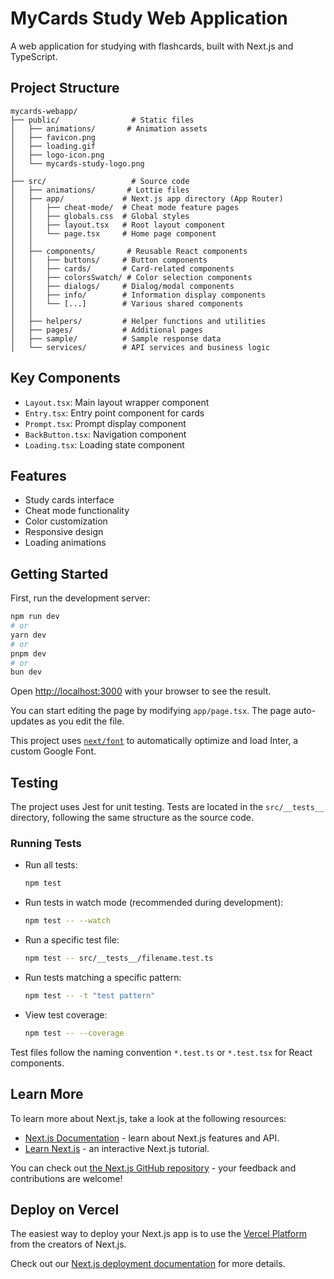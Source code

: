 # MyCards Study Web Application

A web application for studying with flashcards, built with Next.js and TypeScript.

## Project Structure

```
mycards-webapp/
├── public/                # Static files
│   ├── animations/       # Animation assets
│   ├── favicon.png      
│   ├── loading.gif      
│   ├── logo-icon.png    
│   └── mycards-study-logo.png
│
├── src/                   # Source code
│   ├── animations/       # Lottie files
│   ├── app/             # Next.js app directory (App Router)
│   │   ├── cheat-mode/  # Cheat mode feature pages
│   │   ├── globals.css  # Global styles
│   │   ├── layout.tsx   # Root layout component
│   │   └── page.tsx     # Home page component
│   │
│   ├── components/       # Reusable React components
│   │   ├── buttons/     # Button components
│   │   ├── cards/       # Card-related components
│   │   ├── colorsSwatch/ # Color selection components
│   │   ├── dialogs/     # Dialog/modal components
│   │   ├── info/        # Information display components
│   │   └── [...]        # Various shared components
│   │
│   ├── helpers/         # Helper functions and utilities
│   ├── pages/           # Additional pages
│   ├── sample/          # Sample response data
│   └── services/        # API services and business logic
```

## Key Components

- `Layout.tsx`: Main layout wrapper component
- `Entry.tsx`: Entry point component for cards
- `Prompt.tsx`: Prompt display component
- `BackButton.tsx`: Navigation component
- `Loading.tsx`: Loading state component

## Features

- Study cards interface
- Cheat mode functionality
- Color customization
- Responsive design
- Loading animations

## Getting Started

First, run the development server:

```bash
npm run dev
# or
yarn dev
# or
pnpm dev
# or
bun dev
```

Open [http://localhost:3000](http://localhost:3000) with your browser to see the result.

You can start editing the page by modifying `app/page.tsx`. The page auto-updates as you edit the file.

This project uses [`next/font`](https://nextjs.org/docs/basic-features/font-optimization) to automatically optimize and load Inter, a custom Google Font.

## Testing

The project uses Jest for unit testing. Tests are located in the `src/__tests__` directory, following the same structure as the source code.

### Running Tests

- Run all tests:
  ```bash
  npm test
  ```

- Run tests in watch mode (recommended during development):
  ```bash
  npm test -- --watch
  ```

- Run a specific test file:
  ```bash
  npm test -- src/__tests__/filename.test.ts
  ```

- Run tests matching a specific pattern:
  ```bash
  npm test -- -t "test pattern"
  ```

- View test coverage:
  ```bash
  npm test -- --coverage
  ```

Test files follow the naming convention `*.test.ts` or `*.test.tsx` for React components.

## Learn More

To learn more about Next.js, take a look at the following resources:

- [Next.js Documentation](https://nextjs.org/docs) - learn about Next.js features and API.
- [Learn Next.js](https://nextjs.org/learn) - an interactive Next.js tutorial.

You can check out [the Next.js GitHub repository](https://github.com/vercel/next.js/) - your feedback and contributions are welcome!

## Deploy on Vercel

The easiest way to deploy your Next.js app is to use the [Vercel Platform](https://vercel.com/new?utm_medium=default-template&filter=next.js&utm_source=create-next-app&utm_campaign=create-next-app-readme) from the creators of Next.js.

Check out our [Next.js deployment documentation](https://nextjs.org/docs/deployment) for more details.

